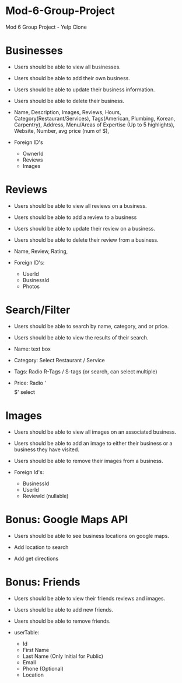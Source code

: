 # Mod-6-Group-Project
Mod 6 Group Project - Yelp Clone

# Businesses
- Users should be able to view all businesses.
- Users should be able to add their own business.
- Users should be able to update their business information.
- Users should be able to delete their business.

- Name, Description, Images, Reviews, Hours, Category(Restaurant/Services), Tags(American, Plumbing, Korean, Carpentry), Address, Menu/Areas of Expertise (Up to 5 highlights), Website, Number, avg price (num of $),
- Foreign ID's
    - OwnerId
    - Reviews
    - Images

# Reviews
- Users should be able to view all reviews on a business.
- Users should be able to add a review to a business
- Users should be able to update their review on a business.
- Users should be able to delete their review from a business.

- Name, Review, Rating,


- Foreign ID's:
    - UserId
    - BusinessId
    - Photos


# Search/Filter
- Users should be able to search by name, category, and or price.
- Users should be able to view the results of their search.

- Name: text box
- Category: Select Restaurant / Service
- Tags: Radio R-Tags / S-tags (or search, can select multiple)
- Price: Radio '$$$$$' select

# Images
- Users should be able to view all images on an associated business.
- Users should be able to add an image to either their business or a business they have visited.
- Users should be able to remove their images from a business.

- Foreign Id's:
    - BusinessId
    - UserId
    - ReviewId (nullable)


# Bonus: Google Maps API
- Users should be able to see business locations on google maps.

- Add location to search
- Add get directions


# Bonus: Friends
- Users should be able to view their friends reviews and images.
- Users should be able to add new friends.
- Users should be able to remove friends.


- userTable:
    - Id
    - First Name
    - Last Name (Only Initial for Public)
    - Email
    - Phone (Optional)
    - Location
